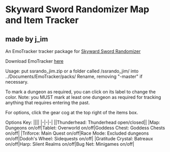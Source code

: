 # Skyward Sword Randomizer Map and Item Tracker
## made by j_im
An EmoTracker tracker package for [Skyward Sword Randomizer](https://github.com/lepelog/sslib)

Download EmoTracker [here](https://emotracker.net)

Usage: put ssrando_jim.zip or a folder called /ssrando_jim/ into ../Documents/EmoTracker/packs/
Rename, removing "-master" if necessary.

To mark a dungeon as required, you can click on its label to change the color. Note: you MUST mark at least one dungeon as required for tracking anything that requires entering the past.

For options, click the gear cog at the top right of the items box.

Options Key:
||||
|-|-|-|
||Thunderhead: Thunderhead open/closed||
|Map: Dungeons on/off|Tablet: Overworld on/off|Goddess Chest: Goddess Chests on/off|
|Triforce: Main Quest on/off|Race Mode: Excluded dungeons on/off|Dodoh's Wheel: Sidequests on/off|
|Gratitude Crystal: Batreaux on/off|Harp: Silent Realms on/off|Bug Net: Minigames on/off|
